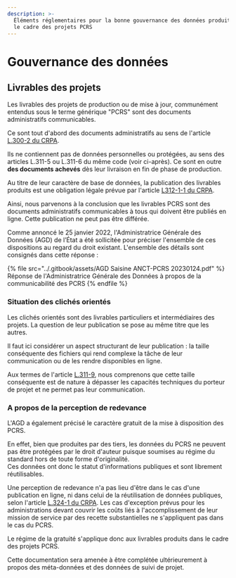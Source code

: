 ```yaml
---
description: >-
  Éléments réglementaires pour la bonne gouvernance des données produites dans
  le cadre des projets PCRS
---
```


# Gouvernance des données

## Livrables des projets

Les livrables des projets de production ou de mise à jour, communément entendus sous le terme générique "PCRS" sont des documents administratifs communicables.

Ce sont tout d'abord des documents administratifs au sens de l'article [L.300-2 du CRPA](https://www.legifrance.gouv.fr/codes/article_lc/LEGIARTI000033218936).

Ils ne contiennent pas de données personnelles ou protégées, au sens des articles L.311-5 ou L.311-6 du même code (voir ci-après). Ce sont en outre **des documents achevés** dès leur livraison en fin de phase de production.

Au titre de leur caractère de base de données, la publication des livrables produits est une obligation légale prévue par l'article [L312-1-1 du CRPA](https://www.legifrance.gouv.fr/codes/article_lc/LEGIARTI000033205512).

Ainsi, nous parvenons à la conclusion que les livrables PCRS sont des documents administratifs communicables à tous qui doivent être publiés en ligne. Cette publication ne peut pas être différée.

Comme annoncé le 25 janvier 2022, l'Administratrice Générale des Données (AGD) de l’État a été sollicitée pour préciser l'ensemble de ces dispositions au regard du droit existant. L'ensemble des détails sont consignés dans cette réponse :&#x20;

{% file src="../.gitbook/assets/AGD Saisine ANCT-PCRS 20230124.pdf" %}
Réponse de l'Administratrice Générale des Données à propos de la communicabilité des PCRS
{% endfile %}

### Situation des clichés orientés

Les clichés orientés sont des livrables particuliers et intermédiaires des projets. La question de leur publication se pose au même titre que les autres.

Il faut ici considérer un aspect structurant de leur publication : la taille conséquente des fichiers qui rend complexe la tâche de leur communication ou de les rendre disponibles en ligne.

Aux termes de l'article [L.311-9](https://www.legifrance.gouv.fr/codes/article_lc/LEGIARTI000033218942), nous comprenons que cette taille conséquente est de nature à dépasser les capacités techniques du porteur de projet et ne permet pas leur communication.

### A propos de la perception de redevance

L'AGD a également précisé le caractère gratuit de la mise à disposition des PCRS.

En effet, bien que produites par des tiers, les données du PCRS ne peuvent pas être protégées par le droit d'auteur puisque soumises au régime du standard hors de toute forme d'originalité.\
Ces données ont donc le statut d'informations publiques et sont librement réutilisables.

Une perception de redevance n'a pas lieu d'être dans le cas d'une publication en ligne, ni dans celui de la réutilisation de données publiques, selon l'article [L.324-1 du CRPA](https://www.legifrance.gouv.fr/codes/article_lc/LEGIARTI000033219051). Les cas d'exception prévus pour les administrations devant couvrir les coûts liés à l'accomplissement de leur mission de service par des recette substantielles ne s'appliquent pas dans le cas du PCRS.

Le régime de la gratuité s'applique donc aux livrables produits dans le cadre des projets PCRS.



Cette documentation sera amenée à être complétée ultérieurement à propos des méta-données et des données de suivi de projet.
